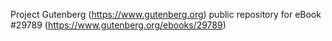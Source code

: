 Project Gutenberg (https://www.gutenberg.org) public repository for eBook #29789 (https://www.gutenberg.org/ebooks/29789)
